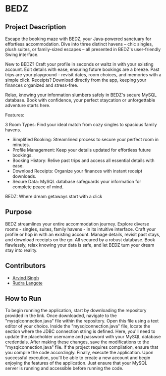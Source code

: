 # BEDZ

## Project Description
Escape the booking maze with BEDZ, your Java-powered sanctuary for effortless accommodation. Dive into three distinct havens – chic singles, plush suites, or family-sized escapes – all presented in BEDZ's user-friendly Swing interface.

New to BEDZ? Craft your profile in seconds or waltz in with your existing account. Edit details with ease, ensuring future bookings are a breeze. Past trips are your playground – revisit dates, room choices, and memories with a simple click. Receipts? Download directly from the app, keeping your finances organized and stress-free.

Relax, knowing your information slumbers safely in BEDZ's secure MySQL database. Book with confidence, your perfect staycation or unforgettable adventure starts here.

Features:

3 Room Types: Find your ideal match from cozy singles to spacious family havens.
* Simplified Booking: Streamlined process to secure your perfect room in minutes.
* Profile Management: Keep your details updated for effortless future bookings.
* Booking History: Relive past trips and access all essential details with ease.
* Download Receipts: Organize your finances with instant receipt downloads.
* Secure Data: MySQL database safeguards your information for complete peace of mind.

BEDZ: Where dream getaways start with a click

## Purpose
BEDZ streamlines your entire accommodation journey. Explore diverse rooms - singles, suites, family havens - in its intuitive interface. Craft your profile or hop in with an existing account. Manage details, revisit past stays, and download receipts on the go. All secured by a robust database. Book flawlessly, relax knowing your data is safe, and let BEDZ turn your dream stay into reality.

## Contributors
* [Arvind Singh](https://github.com/Arvind-26)
* [Rudra Langote](https://github.com/Rudra-Langote)

## How to Run
To begin running the application, start by downloading the repository provided in the link. Once downloaded, navigate to the "mysqlconnection.java" file within the repository. Open this file using a text editor of your choice. Inside the "mysqlconnection.java" file, locate the section where the JDBC connection string is defined. Here, you'll need to update the placeholder username and password with your MySQL database credentials. After making these changes, save the modifications to the "mysqlconnection.java" file. If the project requires compilation, ensure that you compile the code accordingly. Finally, execute the application. Upon successful execution, you'll be able to create a new account and begin enjoying the features of the application. Just ensure that your MySQL server is running and accessible before running the code.
